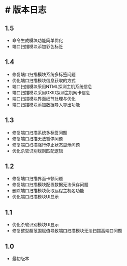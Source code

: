 # # 版本日志
## 1.5
- 命令生成模块功能简单优化
- 端口扫描模块添加彩色标签

## 1.4
- 修复端口扫描模块系统多标签问题
- 优化端口扫描模块信息获取的方式
- 端口扫描模块采用NTML探测主机系统信息
- 端口扫描模块采用OXID探测主机网卡信息
- 端口扫描模块界面细节处理与优化
- 端口扫描模块添加数据导入导出功能

## 1.3
- 修复端口扫描系统多标签问题
- 修复端口扫描无法暂停问题
- 修复端口扫描强行停止状态显示问题
- 优化杀软识别规则匹配逻辑

## 1.2
- 修复端口扫描界面卡顿问题
- 修复端口扫描模块配置数据无法保存问题
- 删除端口扫描模块获取远程主机名功能
- 优化端口扫描模块UI显示

## 1.1
- 优化杀软识别模块UI显示
- 修复整型超范围赋值导致端口扫描模块无法扫描高端口问题

## 1.0
- 最初版本
